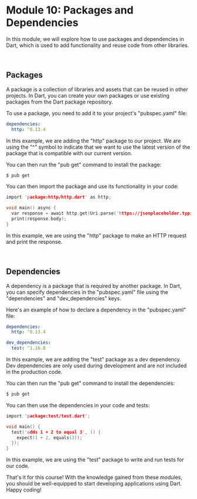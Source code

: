 # Module 10: Packages and Dependencies

In this module, we will explore how to use packages and dependencies in Dart, which is used to add functionality and reuse code from other libraries.

<br/>

## Packages

A package is a collection of libraries and assets that can be reused in other projects. In Dart, you can create your own packages or use existing packages from the Dart package repository.

To use a package, you need to add it to your project's "pubspec.yaml" file:

```yaml
dependencies:
  http: ^0.13.4
```

In this example, we are adding the "http" package to our project. We are using the "^" symbol to indicate that we want to use the latest version of the package that is compatible with our current version.

You can then run the "pub get" command to install the package:

```bash
$ pub get
```

You can then import the package and use its functionality in your code:

```C
import 'package:http/http.dart' as http;

void main() async {
  var response = await http.get(Uri.parse('https://jsonplaceholder.typicode.com/posts/1'));
  print(response.body);
}
```

In this example, we are using the "http" package to make an HTTP request and print the response.

<br/>

## Dependencies

A dependency is a package that is required by another package. In Dart, you can specify dependencies in the "pubspec.yaml" file using the "dependencies" and "dev_dependencies" keys.

Here's an example of how to declare a dependency in the "pubspec.yaml" file:

```yaml
dependencies:
  http: ^0.13.4

dev_dependencies:
  test: ^1.16.8
```

In this example, we are adding the "test" package as a dev dependency. Dev dependencies are only used during development and are not included in the production code.

You can then run the "pub get" command to install the dependencies:

```bash
$ pub get
```

You can then use the dependencies in your code and tests:

```C
import 'package:test/test.dart';

void main() {
  test('adds 1 + 2 to equal 3', () {
    expect(1 + 2, equals(3));
  });
}
```

In this example, we are using the "test" package to write and run tests for our code.

That's it for this course! With the knowledge gained from these modules, you should be well-equipped to start developing applications using Dart. Happy coding!
